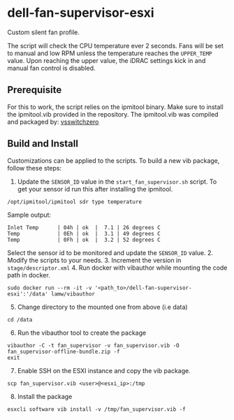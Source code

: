 # dell-fan-supervisor-esxi
Custom silent fan profile.

The script will check the CPU temperature ever 2 seconds.
Fans will be set to manual and low RPM unless the temperature reaches the `UPPER_TEMP` value.
Upon reaching the upper value, the iDRAC settings kick in and manual fan control is disabled.

## Prerequisite
For this to work, the script relies on the ipmitool binary.
Make sure to install the ipmitool.vib provided in the repository.
The ipmitool.vib was compiled and packaged by: [vsswitchzero](https://vswitchzero.com/ipmitool-vib/)

## Build and Install
Customizations can be applied to the scripts.
To build a new vib package, follow these steps:

1. Update the `SENSOR_ID` value in the `start_fan_supervisor.sh` script.
To get your sensor id run this after installing the ipmitool.
```
/opt/ipmitool/ipmitool sdr type temperature
```
Sample output:
```
Inlet Temp		| 04h | ok  |  7.1 | 26 degrees C
Temp			| 0Eh | ok  |  3.1 | 49 degrees C
Temp			| 0Fh | ok  |  3.2 | 52 degrees C
```
Select the sensor id to be monitored and update the `SENSOR_ID` value.
2. Modify the scripts to your needs.
3. Increment the version in `stage/descriptor.xml`
4. Run docker with vibauthor while mounting the code path in docker.
```
sudo docker run --rm -it -v '<path_to>/dell-fan-supervisor-esxi':'/data' lamw/vibauthor
```
5. Change directory to the mounted one from above (i.e data)
```
cd /data
```
6. Run the vibauthor tool to create the package
```
vibauthor -C -t fan_supervisor -v fan_supervisor.vib -O fan_supervisor-offline-bundle.zip -f
exit
```
7. Enable SSH on the ESXI instance and copy the vib package.
```
scp fan_supervisor.vib <user>@<esxi_ip>:/tmp
```
8. Install the package
```
esxcli software vib install -v /tmp/fan_supervisor.vib -f
```